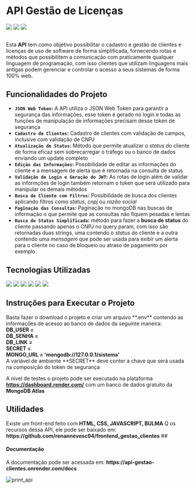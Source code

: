 <h1>API Gestão de Licenças</h1>

<img src="https://img.shields.io/badge/VERSION-1.00-orange"> <img src="https://img.shields.io/badge/STATUS-EM%20DESENVOLVIMENTO-brightgreen"> <img src="https://img.shields.io/badge/RELEASE--DATE-MAY--23-orange">
##
Esta **API** tem como objetivo possibilitar o cadastro e gestão de clientes e licenças de uso de software de forma simplificada, fornecendo rotas e métodos que possibilitem a comunicação com praticamente qualquer linguagem de programação, com isso clientes que utilizam linguagens mais antigas podem gerenciar e controlar o acesso a seus sistemas de forma 100% web.

<h2>Funcionalidades do Projeto </h2>

- **`JSON Web Token`:** A API utiliza o JSON Web Token para garantir a segurança das informações, esse token é gerado no login e todas as funções de manipulação de informações precisam desse token de segurança
- **`Cadastro de Clientes`:** Cadastro de clientes com validação de campos, inclusive com validação de CNPJ
- **`Atualização de Status`:** Método que permite atualizar o *status* do cliente de forma eficaz sem sobrecarregar o tráfego ou o banco de dados enviando um update completo
- **`Edição das Informações`:** Possibilidade de editar as informações do cliente e a mensagem de alerta que é retornada na consulta de status
- **`Validação de Login e Geração do JWT`:** As rotas de login além de validar as informções de login também retornam o token que será utilizado para manipular os demais métodos
- **`Busca de Cliente com Filtros`:** Possibilidade de busca dos clientes aplicando filtros como *status*, *cnpj* ou *razão social*
- **`Paginação das Consultas`:** Paginação no mongoDB nas buscas de informação o que permite que as consultas não fiquem pesadas e lentas
- **`Busca de Status Simplificada`:** método para fazer a **busca de status** do cliente passando apenas o CNPJ no query param, com isso são retornadas duas strings, uma contendo o *status* do cliente e a outra contendo uma *mensagem* que pode ser usada para exibir um alerta para o cliente no caso de bloqueio ou atraso de pagamento por exemplo.

<h2>Tecnologias Utilizadas</h2>
<div>
  <img src="https://img.shields.io/badge/Node.js-339933?style=for-the-badge&logo=nodedotjs&logoColor=white" style="display: inline-block;">
  <img src="https://img.shields.io/badge/JavaScript-323330?style=for-the-badge&logo=javascript&logoColor=F7DF1E" style="display: inline-block;">
  <img src="https://img.shields.io/badge/MongoDB-4EA94B?style=for-the-badge&logo=mongodb&logoColor=white" style="display: inline-block;">
  <img src="https://img.shields.io/badge/JWT-000000?style=for-the-badge&logo=JSON%20web%20tokens&logoColor=white" style="display: inline-block;">
  <img src="https://img.shields.io/badge/Express.js-000000?style=for-the-badge&logo=express&logoColor=white" style="display: inline-block;">
  <img src="https://img.shields.io/badge/-Swagger-%23Clojure?style=for-the-badge&logo=swagger&logoColor=white"/>
</div>


<h2>Instruções para Executar o Projeto</h2>
Basta fazer o download o projeto e criar um arquivo **.env** contendo as informações de acesso ao banco de dados da seguinte maneira:<br>
<b>DB_USER = <br>
DB_SENHA = <br>
DB_LINK = <br>
SECRET =  <br>
MONGO_URL = 'mongodb://127.0.0.1/sistema' <br></b>
A variável de ambiente **SECRET** deve conter a chave que será usada na composição do token de segurança

A nível de testes o projeto pode ser executado na plataforma <b>https://dashboard.render.com/</b> com um banco de dados gratuito da <b>MongoDB Atlas</b><br>
##
<h2>Utilidades</h2>
Existe um front-end feito com <b>HTML, CSS, JAVASCRIPT, BULMA</b> Q os recursos dessa API, ele pode ser baixado em:
<b>https://github.com/renannevesc94/frontend_gestao_clientes</b> 
##

<h4>Documentação</h4>
  A documentação pode ser acessada em: <b>https://api-gestao-clientes.onrender.com/docs</b>
  
![print_api](https://github.com/renannevesc94/api-gestao-clientes/assets/19363079/38d3da23-794e-4840-b0b2-fa5557e72a96)






